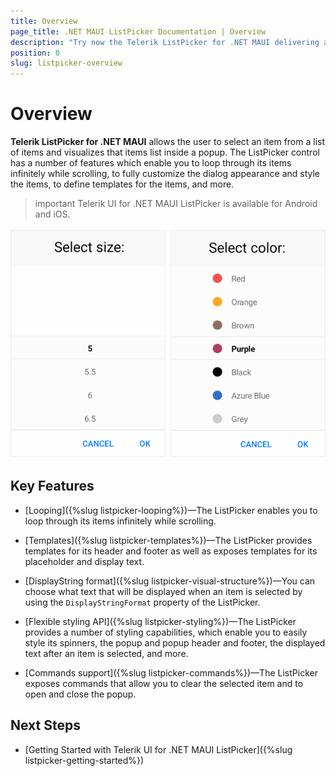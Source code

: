 ```yaml
---
title: Overview
page_title: .NET MAUI ListPicker Documentation | Overview
description: "Try now the Telerik ListPicker for .NET MAUI delivering a set of options for creating and showing barcodes."
position: 0
slug: listpicker-overview
---
```


# Overview

**Telerik ListPicker for .NET MAUI** allows the user to select an item from a list of items and visualizes that items list inside a popup. The ListPicker control has a number of features which enable you to loop through its items infinitely while scrolling, to fully customize the dialog appearance and style the items, to define templates for the items, and more.

>important Telerik UI for .NET MAUI ListPicker is available for Android and iOS.

![ListPicker Overview](images/list_picker_overview.png)

## Key Features

* [Looping]({%slug listpicker-looping%})&mdash;The ListPicker enables you to loop through its items infinitely while scrolling.

* [Templates]({%slug listpicker-templates%})&mdash;The ListPicker provides templates for its header and footer as well as exposes templates for its placeholder and display text.

* [DisplayString format]({%slug listpicker-visual-structure%})&mdash;You can choose what text that will be displayed when an item is selected by using the `DisplayStringFormat` property of the ListPicker.

* [Flexible styling API]({%slug listpicker-styling%})&mdash;The ListPicker provides a number of styling capabilities, which enable you to easily style its spinners, the popup and popup header and footer, the displayed text after an item is selected, and more.

* [Commands support]({%slug listpicker-commands%})&mdash;The ListPicker exposes commands that allow you to clear the selected item and to open and close the popup.

## Next Steps

- [Getting Started with Telerik UI for .NET MAUI ListPicker]({%slug listpicker-getting-started%})
